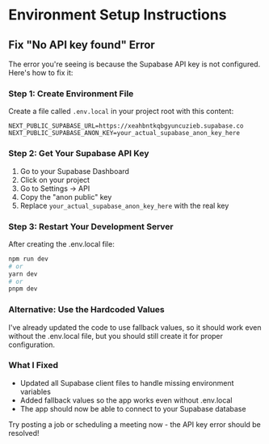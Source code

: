 # Environment Setup Instructions

## Fix "No API key found" Error

The error you're seeing is because the Supabase API key is not configured. Here's how to fix it:

### Step 1: Create Environment File
Create a file called `.env.local` in your project root with this content:

```
NEXT_PUBLIC_SUPABASE_URL=https://xeahbntkqbgyuncuzieb.supabase.co
NEXT_PUBLIC_SUPABASE_ANON_KEY=your_actual_supabase_anon_key_here
```

### Step 2: Get Your Supabase API Key
1. Go to your Supabase Dashboard
2. Click on your project
3. Go to Settings → API
4. Copy the "anon public" key
5. Replace `your_actual_supabase_anon_key_here` with the real key

### Step 3: Restart Your Development Server
After creating the .env.local file:
```bash
npm run dev
# or
yarn dev
# or
pnpm dev
```

### Alternative: Use the Hardcoded Values
I've already updated the code to use fallback values, so it should work even without the .env.local file, but you should still create it for proper configuration.

### What I Fixed
- Updated all Supabase client files to handle missing environment variables
- Added fallback values so the app works even without .env.local
- The app should now be able to connect to your Supabase database

Try posting a job or scheduling a meeting now - the API key error should be resolved!
